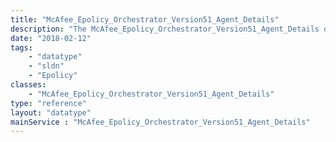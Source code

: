 ```yaml
---
title: "McAfee_Epolicy_Orchestrator_Version51_Agent_Details"
description: "The McAfee_Epolicy_Orchestrator_Version51_Agent_Details data type represents a virus scan agent and contains details about its version."
date: "2018-02-12"
tags:
    - "datatype"
    - "sldn"
    - "Epolicy"
classes:
    - "McAfee_Epolicy_Orchestrator_Version51_Agent_Details"
type: "reference"
layout: "datatype"
mainService : "McAfee_Epolicy_Orchestrator_Version51_Agent_Details"
---
```

